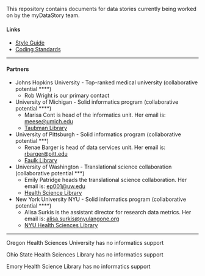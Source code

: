 This repository contains documents for data stories currently being worked on by the myDataStory team.

#### Links

- [Style Guide](https://github.com/mydatastory/stories/blob/master/doc/style_guide.pptx)
- [Coding Standards](https://github.com/mydatastory/shared_projects/blob/master/doc/coding_standards.docx)

----------------------------------------------------------------------------------------
#### Partners

- Johns Hopkins University - Top-ranked medical university (collaborative potential ****)
  - Rob Wright is our primary contact
- University of Michigan - Solid informatics program (collaborative potential ****)
  - Marisa Cont is head of the informatics unit. Her email is: meese@umich.edu
  - [Taubman Library](https://www.lib.umich.edu/taubman-health-sciences-library)
- University of Pittsburgh - Solid informatics program (collaborative potential ***)
  - Renae Barger is head of data services unit. Her email is: rbarger@pitt.edu 
  - [Faulk Library](https://www.hsls.pitt.edu/)
- University of Washington - Translational science collaboration (collaborative potential ***)
  - Emily Patridge heads the translational science collaboration.  Her email is: ep001@uw.edu
  - [Health Science Library](https://hsl.uw.edu/topics/about-the-health-sciences-library/)
- New York University NYU - Solid informatics program (collaborative potential ****)
  - Alisa Surkis is the assistant director for research data metrics.  Her email is: alisa.surkis@nyulangone.org
  - [NYU Health Sciences Library](https://hsl.med.nyu.edu/)

------------------------------------------------------------------------------------------
Oregon Health Sciences University has no informatics support

Ohio State Health Sciences Library has no informatics support

Emory Health Science Library has no informatics support

